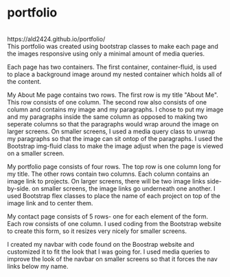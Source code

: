 # portfolio
<br>
https://ald2424.github.io/portfolio/
<br>
This portfolio was created using bootstrap classes to make each page and the images responsive using only a minimal amount of media queries.

Each page has two containers.  The first container, container-fluid, is used to place a background image around my nested container which holds all of the content.
 
My About Me page contains two rows. The first row is my title "About Me".  This row consists of one column.  The second row also consists of one column and contains my image and my paragraphs. I chose to 
put my image and my paragraphs inside the same column as opposed to making two seperate columns so that the paragraphs would wrap around the image on larger screens.  On smaller screens, I used a media query
class to unwrap my paragraphs so that the image can sit ontop of the paragraphs.  I used the Bootstrap img-fluid class to make the image adjust when the page is viewed on a smaller screen.

My portfolio page consists of four rows.  The top row is one column long for my title.  The other rows contain two columns. Each column contains an image link to projects. On larger screens, there will be two image links side-by-side.
on smaller screens, the image links go underneath one another. I used Bootstrap flex classes to place the name of each project on top of the image link and to center them.  

My contact page consists of 5 rows- one for each element of the form.  Each row consists of one column.  I used coding from the Bootstrap website to create this form,
so it resizes very nicely for smaller screens.  

I created my navbar with code found on the Boostrap website and customized it to fit the look that I was going for.  I used media queries to improve the look of the navbar
on smaller screens so that it forces the nav links below my name.  
